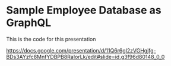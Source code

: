 Sample Employee Database as GraphQL
==============================

This is the code for this presentation

https://docs.google.com/presentation/d/11Q6r6gl2zVGHgjfg-BDs3AYzfc8MnfYDBPB8RaIorLk/edit#slide=id.g3f96d80148_0_0
